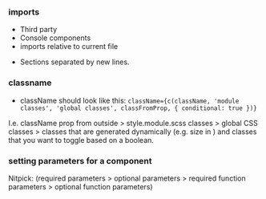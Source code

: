 ### imports
- Third party 
- Console components
- imports relative to current file
* Sections separated by new lines.

### classname
- className should look like this:
`className={c(className, 'module classes', 'global classes', classFromProp, { conditional: true })}`


I.e. className prop from outside > style.module.scss classes > global CSS classes > classes that are generated dynamically (e.g. size in ) and classes that you want to toggle based on a boolean.

### setting parameters for a component
Nitpick: (required parameters > optional parameters > required function parameters > optional function parameters)